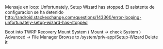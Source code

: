 Mensaje en loop:
Unfortunately, Setup Wizard has stopped.
El asistente de configuracion se ha detenido
http://android.stackexchange.com/questions/143360/error-looping-unfortunately-setup-wizard-has-stopped

Boot into TWRP Recovery
Mount System ( Mount → check System )
Advanced → File Manager
Browse to /system/priv-app/Setup-Wizard
Delete it
